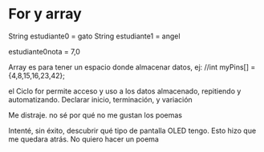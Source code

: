 # For y array

String
estudiante0 = gato
String
estudiante1 = angel

estudiante0nota = 7,0

Array es para tener un espacio donde almacenar datos, ej: //int myPins[] = {4,8,15,16,23,42};

el Ciclo for permite acceso y uso a los datos almacenado, repitiendo y automatizando. Declarar inicio, terminación, y variación

Me distraje. no sé por qué no me gustan los poemas

Intenté, sin éxito, descubrir qué tipo de pantalla OLED tengo. Esto hizo que me quedara atrás. No quiero hacer un poema
